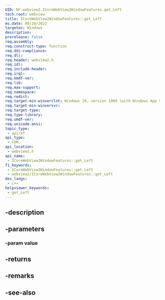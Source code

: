 ```yaml
---
UID: NF:webview2.ICoreWebView2WindowFeatures.get_Left
tech.root: webview
title: ICoreWebView2WindowFeatures::get_Left
ms.date: 09/20/2022
targetos: Windows
description: 
prerelease: false
req.assembly: 
req.construct-type: function
req.ddi-compliance: 
req.dll: 
req.header: webview2.h
req.idl: 
req.include-header: 
req.irql: 
req.kmdf-ver: 
req.lib: 
req.max-support: 
req.namespace: 
req.redist: 
req.target-min-winverclnt: Windows 10, version 1809 (with Windows App SDK 1.1 or later)
req.target-min-winversvr: 
req.target-type: 
req.type-library: 
req.umdf-ver: 
req.unicode-ansi: 
topic_type:
 - apiref
api_type:
 - COM
api_location:
 - webview2.h
api_name:
 - ICoreWebView2WindowFeatures::get_Left
f1_keywords:
 - ICoreWebView2WindowFeatures::get_Left
 - webview2/ICoreWebView2WindowFeatures::get_Left
dev_langs:
 - c++
helpviewer_keywords:
 - get_Left
---
```


## -description

## -parameters

### -param value

## -returns

## -remarks

## -see-also

